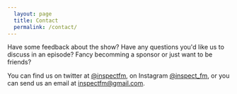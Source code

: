 ```yaml
---
  layout: page
  title: Contact
  permalink: /contact/
---
```


Have some feedback about the show? Have any questions you'd like us to discuss in an episode? Fancy becomming a sponsor or just want to be friends?

You can find us on twitter at [@inspectfm](https://twitter.com/inspectfm), on Instagram [@inspect_fm](https://instagram.com/inspect_fm), or you can send us an email at [inspectfm@gmail.com](mailto:inspectfm@gmail.com).
